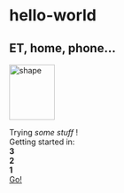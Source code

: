 # hello-world

## ET, home, phone...
<a data-flickr-embed="true" href="https://www.flickr.com/gp/156589946@N03/FvBerq" title="oops, wrong one!"><img src="https://live.staticflickr.com/893/41561973661_aae176d794_w.jpg" width="82" height="100" alt="shape"></a><script async src="//embedr.flickr.com/assets/client-code.js" charset="utf-8"></script>

Trying _some stuff_ !  
Getting started in:  
**3**  
**2**  
**1**  
[Go!](https://www.youtube.com/watch?v=iyFijjikkeM)




